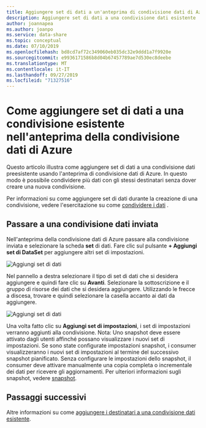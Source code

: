 ```yaml
---
title: Aggiungere set di dati a un'anteprima di condivisione dati di Azure esistente
description: Aggiungere set di dati a una condivisione dati esistente
author: joannapea
ms.author: joanpo
ms.service: data-share
ms.topic: conceptual
ms.date: 07/10/2019
ms.openlocfilehash: bd8cd7af72c349060eb035dc32e9ddd1a7f9920e
ms.sourcegitcommit: e9936171586b8d04b67457789ae7d530ec8deebe
ms.translationtype: MT
ms.contentlocale: it-IT
ms.lasthandoff: 09/27/2019
ms.locfileid: "71327516"
---
```

# <a name="how-to-add-datasets-to-an-existing-share-in-azure-data-share-preview"></a>Come aggiungere set di dati a una condivisione esistente nell'anteprima della condivisione dati di Azure

Questo articolo illustra come aggiungere set di dati a una condivisione dati preesistente usando l'anteprima di condivisione dati di Azure. In questo modo è possibile condividere più dati con gli stessi destinatari senza dover creare una nuova condivisione.

Per informazioni su come aggiungere set di dati durante la creazione di una condivisione, vedere l'esercitazione su come [condividere i dati](share-your-data.md) .

## <a name="navigate-to-a-sent-data-share"></a>Passare a una condivisione dati inviata

Nell'anteprima della condivisione dati di Azure passare alla condivisione inviata e selezionare la scheda **set** di dati. Fare clic sul pulsante **+ Aggiungi set di DataSet** per aggiungere altri set di impostazioni.

![Aggiungi set di dati](./media/how-to/how-to-add-datasets/add-datasets.png)

Nel pannello a destra selezionare il tipo di set di dati che si desidera aggiungere e quindi fare clic su **Avanti**. Selezionare la sottoscrizione e il gruppo di risorse dei dati che si desidera aggiungere. Utilizzando le frecce a discesa, trovare e quindi selezionare la casella accanto ai dati da aggiungere.

![Aggiungi set di dati](./media/how-to/how-to-add-datasets/add-datasets-side.png)

Una volta fatto clic su **Aggiungi set di impostazioni**, i set di impostazioni verranno aggiunti alla condivisione. Nota: Uno snapshot deve essere attivato dagli utenti affinché possano visualizzare i nuovi set di impostazioni. Se sono state configurate impostazioni snapshot, i consumer visualizzeranno i nuovi set di impostazioni al termine del successivo snapshot pianificato. Senza configurare le impostazioni dello snapshot, il consumer deve attivare manualmente una copia completa o incrementale dei dati per ricevere gli aggiornamenti. Per ulteriori informazioni sugli snapshot, vedere [snapshot](terminology.md).

## <a name="next-steps"></a>Passaggi successivi
Altre informazioni su come [aggiungere i destinatari a una condivisione dati esistente](how-to-add-recipients.md).